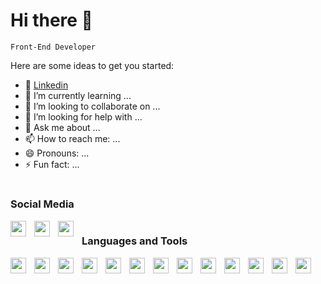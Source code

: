 # Hi there 👋

`Front-End Developer`

Here are some ideas to get you started:

- 🔭 [Linkedin](https://www.linkedin.com/in/simone-pontrelli/)
- 🌱 I’m currently learning ...
- 👯 I’m looking to collaborate on ...
- 🤔 I’m looking for help with ...
- 💬 Ask me about ...
- 📫 How to reach me: ...
- 😄 Pronouns: ...
- ⚡ Fun fact: ...

# 

### Social Media
<img align="left" alt="" width="25px" style="padding-right:10px" src="https://cdn.jsdelivr.net/gh/devicons/devicon/icons/linkedin/linkedin-original.svg" />
<img align="left" alt="" width="25px" style="padding-right:10px" src="https://cdn.jsdelivr.net/npm/simple-icons@v9/icons/whatsapp.svg" />
<img align="left" alt="" width="25px" style="padding-right:10px" src="https://cdn.jsdelivr.net/npm/simple-icons@v9/icons/instagram.svg" />

# 

### Languages and Tools
<img align="left" alt="" width="25px" style="padding-right:10px" src="https://cdn.jsdelivr.net/gh/devicons/devicon/icons/wordpress/wordpress-original.svg" />
<img align="left" alt="" width="25px" style="padding-right:10px" src="https://cdn.jsdelivr.net/gh/devicons/devicon/icons/woocommerce/woocommerce-original.svg" />
<img align="left" alt="" width="25px" style="padding-right:10px" src="https://cdn.jsdelivr.net/gh/devicons/devicon/icons/nodejs/nodejs-original.svg" />
<img align="left" alt="" width="25px" style="padding-right:10px" src="https://cdn.jsdelivr.net/gh/devicons/devicon/icons/react/react-original.svg" />
<img align="left" alt="" width="25px" style="padding-right:10px" src="https://cdn.jsdelivr.net/gh/devicons/devicon/icons/visualstudio/visualstudio-plain.svg" />
<img align="left" alt="" width="25px" style="padding-right:10px" src="https://cdn.jsdelivr.net/gh/devicons/devicon/icons/html5/html5-original.svg" />
<img align="left" alt="" width="25px" style="padding-right:10px" src="https://cdn.jsdelivr.net/gh/devicons/devicon/icons/css3/css3-original.svg" />
<img align="left" alt="" width="25px" style="padding-right:10px" src="https://cdn.jsdelivr.net/gh/devicons/devicon/icons/javascript/javascript-original.svg" />
<img align="left" alt="" width="25px" style="padding-right:10px" src="https://cdn.jsdelivr.net/gh/devicons/devicon/icons/git/git-original.svg" />
<img align="left" alt="" width="25px" style="padding-right:10px" src="https://cdn.jsdelivr.net/gh/devicons/devicon/icons/php/php-original.svg" />
<img align="left" alt="" width="25px" style="padding-right:10px" src="https://cdn.jsdelivr.net/gh/devicons/devicon/icons/tailwindcss/tailwindcss-original-wordmark.svg" />
<img align="left" alt="" width="25px" style="padding-right:10px" src="https://cdn.jsdelivr.net/gh/devicons/devicon/icons/canva/canva-original.svg" />

<img align="left" alt="" width="25px" style="padding-right:10px" src="https://cdn.jsdelivr.net/gh/devicons/devicon/icons/bootstrap/bootstrap-original.svg" />
